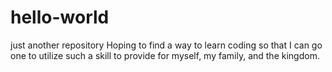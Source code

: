 # hello-world
just another repository
Hoping to find a way to learn coding so that I can go one to utilize such a skill to provide for myself, my family, and the kingdom.
